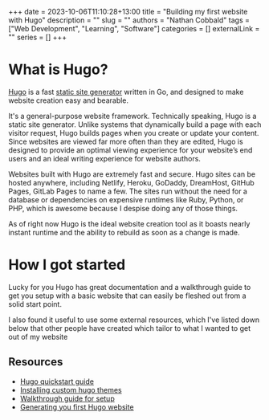 \+++ 
date = 2023-10-06T11:10:28+13:00
title = "Building my first website with Hugo"
description = ""
slug = ""
authors = "Nathan Cobbald"
tags = ["Web Development", "Learning", "Software"]
categories = []
externalLink = ""
series = []
+++


# What is Hugo?

[Hugo](https://gohugo.io/about/) is a fast [static site generator](https://blog.hubspot.com/website/static-vs-dynamic-website) written in Go, and designed to make website creation easy and bearable.

It's a general-purpose website framework. Technically speaking, Hugo is a static site generator. Unlike systems that dynamically build a page with each visitor request, Hugo builds pages when you create or update your content. Since websites are viewed far more often than they are edited, Hugo is designed to provide an optimal viewing experience for your website’s end users and an ideal writing experience for website authors.

Websites built with Hugo are extremely fast and secure. Hugo sites can be hosted anywhere, including Netlify, Heroku, GoDaddy, DreamHost, GitHub Pages, GitLab Pages to name a few. The sites run without the need for a database or dependencies on expensive runtimes like Ruby, Python, or PHP, which is awesome because I despise doing any of those things.

As of right now Hugo is the ideal website creation tool as it boasts nearly instant runtime and the ability to rebuild as soon as a change is made.

# How I got started

Lucky for you Hugo has great documentation and a walkthrough guide to get you setup with a basic website that can easily be fleshed out from a solid start point. 

I also found it useful to use some external resources, which I've listed down below that other people have created which tailor to what I wanted to get out of my website

## Resources

- [Hugo quickstart guide](https://gohugo.io/getting-started/quick-start/)
- [Installing custom hugo themes](https://staticmania.com/blog/install-hugo-theme)
- [Walkthrough guide for setup](https://kinsta.com/blog/hugo-static-site/)
- [Generating you first Hugo website](https://thenewstack.io/tutorial-use-hugo-to-generate-a-static-website/)

